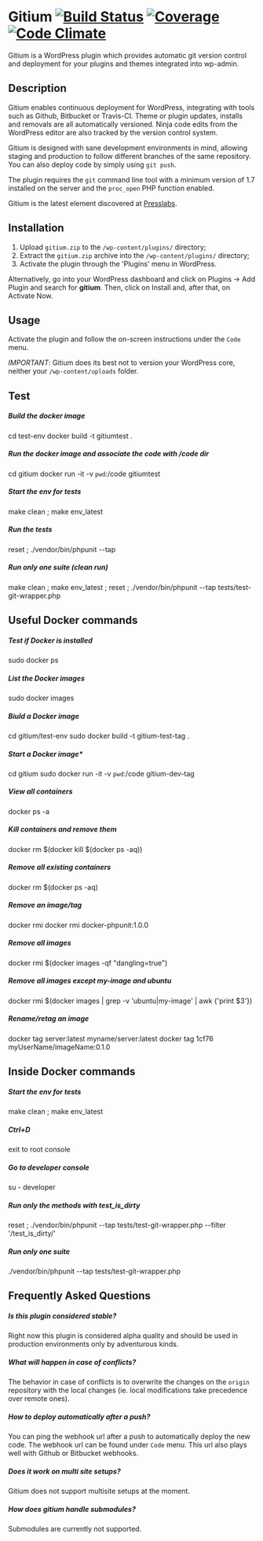 Gitium [![Build Status](https://travis-ci.org/PressLabs/gitium.svg)](https://travis-ci.org/PressLabs/gitium) [![Coverage](https://codeclimate.com/github/PressLabs/gitium/coverage.png)](https://codeclimate.com/github/PressLabs/gitium) [![Code Climate](https://codeclimate.com/github/PressLabs/gitium.png)](https://codeclimate.com/github/PressLabs/gitium)
======

Gitium is a WordPress plugin which provides automatic git version control and deployment for your plugins and themes
integrated into wp-admin.


## Description

Gitium enables continuous deployment for WordPress, integrating with tools such
as Github, Bitbucket or Travis-CI. Theme or plugin updates, installs and
removals are all automatically versioned. Ninja code edits from the WordPress
editor are also tracked by the version control system.

Gitium is designed with sane development environments in mind, allowing staging
and production to follow different branches of the same repository. You can also
deploy code by simply using `git push`.

The plugin requires the `git` command line tool with a minimum version of 1.7 installed on the
server and the `proc_open` PHP function enabled.

Gitium is the latest element discovered at
[Presslabs](https://www.presslabs.com).


## Installation

1. Upload `gitium.zip` to the `/wp-content/plugins/` directory;
2. Extract the `gitium.zip` archive into the `/wp-content/plugins/` directory;
3. Activate the plugin through the 'Plugins' menu in WordPress.

Alternatively, go into your WordPress dashboard and click on Plugins -> Add
Plugin and search for __gitium__. Then, click on Install and, after that, on Activate Now.


## Usage

Activate the plugin and follow the on-screen instructions under the `Code` menu.

_IMPORTANT_: Gitium does its best not to version your WordPress core, neither
your `/wp-content/uploads` folder.


## Test

##### Build the docker image
cd test-env
docker build -t gitiumtest .

##### Run the docker image and associate the code with /code dir
cd gitium
docker run -it -v `pwd`:/code gitiumtest

##### Start the env for tests
make clean ; make env_latest

##### Run the tests
reset ; ./vendor/bin/phpunit --tap

##### Run only one suite (clean run)
make clean ; make env_latest ; reset ; ./vendor/bin/phpunit --tap tests/test-git-wrapper.php


## Useful Docker commands

##### Test if Docker is installed
sudo docker ps

##### List the Docker images
sudo docker images

##### Biuld a Docker image
cd gitium/test-env
sudo docker build -t gitium-test-tag .

##### Start a Docker image*
cd gitium
sudo docker run -it -v `pwd`:/code gitium-dev-tag

##### View all containers
docker ps -a

##### Kill containers and remove them
docker rm $(docker kill $(docker ps -aq))

##### Remove all existing containers
docker rm $(docker ps -aq)

##### Remove an image/tag
docker rmi <node>
docker rmi docker-phpunit:1.0.0

##### Remove all images
docker rmi $(docker images -qf "dangling=true")

##### Remove all images except my-image and ubuntu
docker rmi $(docker images | grep -v 'ubuntu\|my-image' | awk {'print $3'})

##### Rename/retag an image
docker tag server:latest myname/server:latest
docker tag 1cf76 myUserName/imageName:0.1.0


## Inside Docker commands

##### Start the env for tests
make clean ; make env_latest

##### Ctrl+D
exit to root console

##### Go to developer console
su - developer

##### Run only the methods with test_is_dirty
reset ; ./vendor/bin/phpunit --tap tests/test-git-wrapper.php --filter '/test_is_dirty/'

##### Run only one suite
./vendor/bin/phpunit --tap tests/test-git-wrapper.php


## Frequently Asked Questions

##### Is this plugin considered stable?

Right now this plugin is considered alpha quality and should be used in
production environments only by adventurous kinds.

##### What will happen in case of conflicts?

The behavior in case of conflicts is to overwrite the changes on the `origin`
repository with the local changes (ie. local modifications take precedence over
remote ones).

##### How to deploy automatically after a push?

You can ping the webhook url after a push to automatically deploy the new code.
The webhook url can be found under `Code` menu. This url also plays well with Github
or Bitbucket webhooks.

##### Does it work on multi site setups?

Gitium does not support multisite setups at the moment.

##### How does gitium handle submodules?

Submodules are currently not supported.
